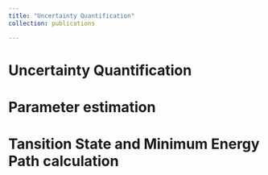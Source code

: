 ```yaml
---
title: "Uncertainty Quantification"
collection: publications

---
```

Uncertainty Quantification
======

Parameter estimation
======

Tansition State and Minimum Energy Path calculation
======
